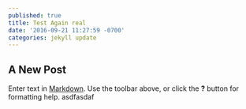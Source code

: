 ```yaml
---
published: true
title: Test Again real
date: '2016-09-21 11:27:59 -0700'
categories: jekyll update
---
```

## A New Post

Enter text in [Markdown](http://daringfireball.net/projects/markdown/). Use the toolbar above, or click the **?** button for formatting help. asdfasdaf

